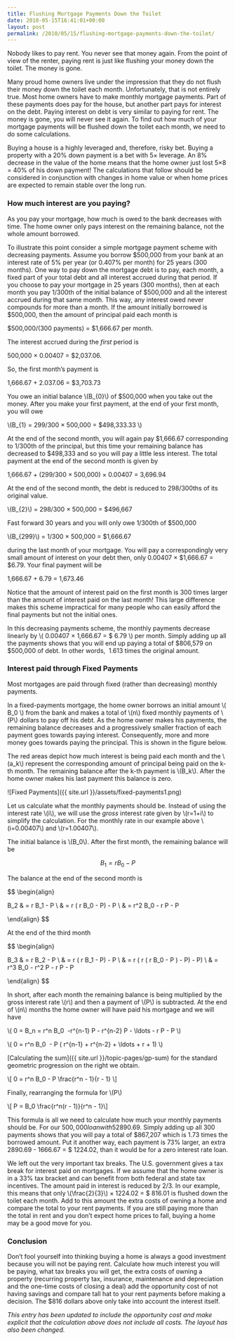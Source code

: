 ```yaml
---
title: Flushing Mortgage Payments Down the Toilet
date: 2010-05-15T16:41:01+00:00
layout: post
permalink: /2010/05/15/flushing-mortgage-payments-down-the-toilet/
---
```


Nobody likes to pay rent. You never see that money again. From the point of view of the renter, paying rent is just like flushing your money down the toilet. The money is gone.

Many proud home owners live under the impression that they do not flush their money down the toilet each month. Unfortunately, that is not entirely true. Most home owners have to make monthly mortgage payments. Part of these payments does pay for the house, but another part pays for interest on the debt. Paying interest on debt is very similar to paying for rent. The money is gone, you will never see it again. To find out how much of your mortgage payments will be flushed down the toilet each month, we need to do some calculations.

Buying a house is a highly leveraged and, therefore, risky bet. Buying a property with a 20% down payment is a bet with 5× leverage. An 8% decrease in the value of the home means that the home owner just lost 5×8 = 40% of his down payment! The calculations that follow should be considered in conjunction with changes in home value or when home prices are expected to remain stable over the long run.

###  How much interest are you paying?

As you pay your mortgage, how much is owed to the bank decreases with time. The home owner only pays interest on the remaining balance, not the whole amount borrowed.

To illustrate this point consider a simple mortgage payment scheme with decreasing payments. Assume you borrow $500,000 from your bank at an interest rate of 5% per year (or 0.407% per month) for 25 years (300 months). One way to pay down the mortgage debt is to pay, each month, a fixed part of your total debt and all interest accrued during that period. If you choose to pay your mortgage in 25 years (300 months), then at each month you pay 1/300th of the initial balance of $500,000 and all the interest accrued during that same month. This way, any interest owed never compounds for more than a month. If the amount initially borrowed is $500,000, then the amount of principal paid each month is

$500,000/(300 payments) = $1,666.67 per month.

The interest accrued during the <em>first</em> period is

500,000 × 0.00407 = $2,037.06.

So, the first month&#8217;s payment is

1,666.67 + 2.037.06 = $3,703.73

You owe an initial balance \\(B_{0}\\) of $500,000 when you take out the money. After you make your first payment, at the end of your first month, you will owe

\\(B_{1} = 299/300 × 500,000 = $498,333.33 \\\)

At the end of the second month, you will again pay $1,666.67 corresponding to 1/300th of the principal, but this time your remaining balance has decreased to $498,333 and so you will pay a little less interest. The total payment at the end of the second month is given by

1,666.67 + (299/300 × 500,000) × 0.00407 = 3,696.94

At the end of the second month, the debt is reduced to 298/300ths of its original value.

\\(B_{2}\\) = 298/300 × 500,000 = $496,667

Fast forward 30 years and you will only owe 1/300th of $500,000

\\(B_{299}\\) = 1/300 × 500,000 = $1,666.67

during the last month of your mortgage. You will pay a correspondingly very small amount of interest on your debt then, only 0.00407 × $1,666.67 = $6.79. Your final payment will be

1,666.67 + 6.79 = 1,673.46

Notice that the amount of interest paid on the first month is 300 times larger than the amount of interest paid on the last month! This large difference makes this scheme impractical for many people who can easily afford the final payments but not the initial ones.

In this decreasing payments scheme, the monthly payments decrease linearly by \\( 0.00407 × 1,666.67 = $ 6.79 \\) per month. Simply adding up all the payments shows that you will end up paying a total of $806,579 on $500,000 of debt. In other words,  1.613 times the original amount.

###  Interest paid through Fixed Payments

  Most mortgages are paid through fixed (rather than decreasing) monthly payments.

  In a fixed-payments mortgage, the home owner borrows an initial amount \\( B_0 \\) from the bank and makes a total of \\(n\\) fixed monthly payments of \\(P\\) dollars to pay off his debt. As the home owner makes his payments, the remaining balance decreases and a progressively smaller fraction of each payment goes towards paying interest. Consequently, more and more money goes towards paying the principal. This is shown in the figure below.

  The red areas depict how much interest is being paid each month and the \\(a_k\\) represent the corresponding amount of principal being paid on the k-th month. The remaining balance after the k-th payment is \\(B_k\\). After the home owner makes his last payment this balance is zero.

  ![Fixed Payments]({{ site.url }}/assets/fixed-payments1.png)

  Let us calculate what the monthly payments should be. Instead of using the interest rate \\(i\\), we will use the <em>gross </em>interest rate given by \\(r=1+i\\) to simplify the calculation. For the monthly rate in our example above \\(i=0.00407\\) and \\(r=1.00407\\).

  The initial balance is \\(B_0\\). After the first month, the remaining balance will be

  $$ B_1 = r B_0 - P $$

  The balance at the end of the second month is

  $$ \begin{align}

   B_2 & = r B_1 - P \\
       & = r ( r B_0 - P) - P \\
       & = r^2 B_0 - r P - P

  \end{align} $$

  At the end of the third month

 $$ \begin{align}

  B_3 & = r B_2 - P \\
       & = r ( r B_1 - P) - P \\
       & = r ( r ( r B_0 - P ) - P) - P) \\
       & = r^3 B_0 - r^2 P - r P - P

 \end{align} $$

In short, after each month the remaining balance is being multiplied by the gross interest rate \\(r\\) and then a payment of \\(P\\) is subtracted. At the end of \\(n\\) months the home owner will have paid his mortgage and we will have

\\( 0 = B\_n = r^n B\_0  -r^{n-1} P - r^{n-2} P - \ldots - r P - P \\)

\\( 0 = r^n B_0  - P ( r^{n-1} + r^{n-2} + \ldots + r + 1) \\)

[Calculating the sum]({{ site.url }}/topic-pages/gp-sum) for the standard geometric progression on the right we obtain.

\\[ 0 = r^n B_0 - P \frac{r^n - 1}{r - 1} \\]

Finally, rearranging the formula for \\(P\\)

\\[ P = B_0 \frac{r^n(r - 1)}{r^n - 1}\\]

  This formula is all we need to calculate how much your monthly payments should be. For our $500,000 loan with 5% yearly interest we obtain that \\(P\\)=$2890.69. Simply adding up all 300 payments shows that you will pay a total of $867,207 which is 1.73 times the borrowed amount. Put it another way, each payment is 73% larger, an extra 2890.69 - 1666.67 = $ 1224.02, than it would be for a zero interest rate loan.

  We left out the very important tax breaks. The U.S. government gives a tax break for interest paid on mortgages. If we assume that the home owner is in a 33% tax bracket and can benefit from both federal and state tax incentives. The amount paid in interest is reduced by 2/3. In our example, this means that only \\(\frac{2}{3}\\) × 1224.02 = $ 816.01 is flushed down the toilet each month. Add to this amount the extra costs of owning a home and compare the total to your rent payments. If you are still paying more than the total in rent and you don&#8217;t expect home prices to fall, buying a home may be a good move for you.

###  Conclusion

  Don&#8217;t fool yourself into thinking buying a home is always a good investment because you will not be paying rent. Calculate how much interest you will be paying, what tax breaks you will get, the extra costs of owning a property (recurring property tax, insurance, maintenance and depreciation and the one-time costs of closing a deal) add the opportunity cost of not having savings and compare tall hat to your rent payments before making a decision. The $816 dollars above only take into account the interest itself.

  <em>This entry has been updated to include the opportunity cost and make explicit that the calculation above does not include all costs. The layout has also been changed.</em>
